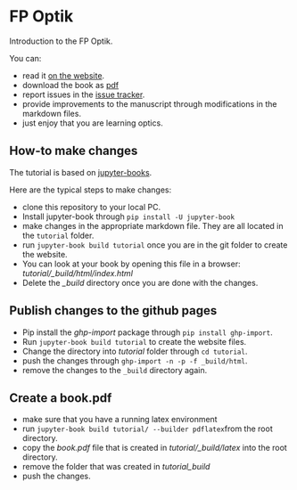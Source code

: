 # FP Optik
 Introduction to the FP Optik.

 You can:

 - read it [on the website](https://synqs.github.io/FP-Optik/intro.html).
 - download the book as [pdf](book.pdf)
 - report issues in the [issue tracker](https://github.com/synqs/FP-Optik/issues).
 - provide improvements to the manuscript through modifications in the markdown files.
 - just enjoy that you are learning optics.


## How-to make changes

The tutorial is based on [jupyter-books](https://jupyterbook.org/intro.html).

Here are the typical steps to make changes:

- clone this repository to your local PC.
- Install jupyter-book through `pip install -U jupyter-book`
- make changes in the appropriate markdown file. They are all located in the `tutorial` folder.
- run `jupyter-book build tutorial` once you are in the git folder to create the website.
- You can look at your book by opening this file in a browser: *tutorial/\_build/html/index.html*
- Delete the *\_build* directory once you are done with the changes.

## Publish changes to the github pages

- Pip install the *ghp-import* package through `pip install ghp-import`.
- Run `jupyter-book build tutorial` to create the website files.
- Change the directory into *tutorial* folder through `cd tutorial`.
- push the changes through `ghp-import -n -p -f _build/html`.
- remove the changes to the `_build` directory again.

## Create a book.pdf

- make sure that you have a running latex environment
- run `jupyter-book build tutorial/ --builder pdflatex`from the root directory.
- copy the *book.pdf* file that is created in *tutorial/\_build/latex* into the root directory.
- remove the folder that was created in *tutorial\_build*
- push the changes.
